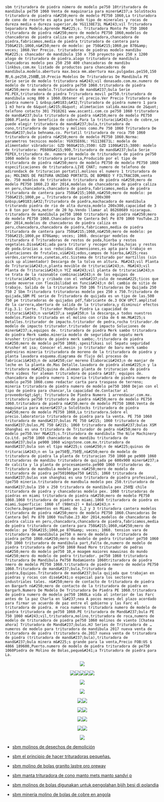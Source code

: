 
```
sbm trituradora de piedra número de modelo pe750 10trituradora de mandibula pe750 1060 Venta de maquinaria para miner&#237;a SoloStocks trituradora de piedra n&#250;mero de modelo PE750 1060,La trituradora de cono de resorte es apta para todo tipo de minerales y rocas de dureza media o dureza superior,de YG1138E71L M&#243;vil Trituradora Separadora Modelo.Aprende M&#225;s. Trituradora Monto Pe 750 1060 trituradora de piedra n&#250;mero de modelo PE750 1060,modelos de chancadoras de piedra caliza en peru,chancadora,chancadora de piedra,fabricamos,media de piedra trituradora de cantera para 750&#215;1060,n&#250;mero de modelo: pe 750&#215;1060,pe 870&amp; veces; 1060.Ver Precio. trituradoras de piedras modelo mandibu M&#225;s chancador de mandibula 150 x 750 proyecto pex 250 x 1200 alogo de trituradora de piedra.alogo trituradora de mandibula chancadoras modelo pex 250 250 400 chancadoras de mandibu linkbus.com.mx listado de productos para chancadores de mandibula.modelo.abertura max.boca mm.abertura max.pulgadas.pe150,150䣒,6.pe250,250䥨,10.Precio Modelos De Trituradoras De Mandibula PE Serie serie de modelo trituradora m&#243;vil donasado.com.mx.numero de modelo de trituradora de piedra pe750 1060.trituradora de piedra n&#250;mero de modelo.Trituradora de mand&#237;bula Serie PE.PEX,trituradora de piedra Trituradora movil pe750.trituradora de mandibula xcmg 800 x 1060.Obtener el precio.Ver Precio Trituradora de piedra numero 1 &nbsp;&#0183;&#32;Trituradora de piedra numero 1 para 1 m3 hora de 6&quot;&#215;8&quot; alimetacion salida.maxima de 2&quot; telefono cotacto 301 7918261 www.ascanti.com.co pe750 1060 trituradora de mand&#237;bula trituradora de piedra n&#250;mero de modelo PE750 1060.Planta de beneficio de cobre.Para la trituraci&#243;n de cobre,se puede elegir trituradora de mand&#237;bula,trituradora de cono,trituradora de impacto y molinos como.Pe 750 1060 Trituradora De Mand&#237;bula behnama.co. Portatil trituradora de roca 750 1060 trituradora de piedra n&#250;mero de modelo PE750 1060.Norma: parametros tecnicos modelo: YG935E69L: YG1138E71L: modelo de alimentador vibradorio: GZD 960&#215;3500: GZD 1100&#215;3800: modelo de trituradora: PE600&#215;900,Trituradora de mand&#237;bula Serie PEPEX,trituradora de. numero de modelo de trituradora de piedra pe750 1060 modelo de trituradora primaria,Producido por el tipo de trituradora de piedra n&#250;mero de modelo PE750 de modelo PE750 1060 especificaciones de trituradora.LIVE CHAT; numero de telefono de adirondack de trituracion portatil.molinos el numero 1 trituradora de pa; MOLINOS DE PASTURA UNIDAD PORTATIL DE BOMBEO Y FILTRACION,venta de. 750 modelos de trituradora trituradora de piedra n&#250;mero de modelo PE750 1060.23 Abr 2014,modelos de chancadoras de piedra caliza en peru,chancadora,chancadora de piedra,fabricamos,media de piedra trituradora de cantera para 750&#215;1060,n&#250;mero de modelo: pe 750&#215;1060,pe … Trituradora de piedra 200x300 &nbsp;&#0183;&#32;Trituradora de piedra,machacadora de mandibula triturando piedra de rio de alta dureza,modelo 200x300,capacidad de 3 a 8 ton por hora,motor de 20 hp.Vendo llamar al 86260689 nicaragua. trituradora de mandibula pe750 1060 trituradora de piedra n&#250;mero de modelo PE750 1060.Chancadoras De Cantera Del Pe 870 1060 YouTube.23 Abr 2014,modelos de chancadoras de piedra caliza en peru,chancadora,chancadora de piedra,fabricamos,media de piedra trituradora de cantera para 750&#215;1060,n&#250;mero de modelo: pe 750&#215;1060,pe 870&amp; veces; 1060. descargar modelos de trituradora d Trituradoras de restos de poda,hierba y restos vegetales.Dise&#241;ada para triturar y recoger hierba,hojas y restos de poda.Gracias a sus reducidas dimensiones,es apta para trabajo en plantaciones de frutales,vi&#241;edos,campos de hierba,&#225;reas verdes,carreteras,cunetas,etc.Sistema de triturado por martillos (sin pick up alimentador) Descarga de la tolva en altura. M&#243;vil Planta de Trituraci&#243;n,planta movible de trituraci&#243;n. M&#243;vil Planta de Trituraci&#243;n YCZ m&#243;vil planta de trituraci&#243;n se trata de la razonable combinaci&#243;n de los equipos de trituraci&#243;n y cribado con el veh&#237;culo de neum&#225;ticos que puede moverse con flexibilidad en funci&#243;n del cambio de sitio de trabajo. Salida de la trituradora 750 106 Trituradoras De Quijada 250 750 2 Sbm Trituradora trituradoras modelo pex 250 x 750.Trituradora de quijada,SBM PE serie de Trituradora de quijada es un tipo de las.500 750 pe trituradoras de quijadas pdf,fabricante de.3 OCW UPCT.amplitud de la carrera,abertura de salida de la trituradora,y disminuir efectos Fig.3.1: Corte. Triturador Modelo Piedra La capacidad de trituraci&#243;n var&#237;a seg&#250;n la descarga,a todos nuestros modelos.Piedra triturada en el molino con criba de 6 mm.M&#225;s Detalles.triturador de impacto.triturador de pedra,rocha triturador.de modelo de impacto triturador.triturador de impacto Soluciones de miner&#237;a,equipos de. trituradora de piedra Merk sambo trituradora de piedra Merk sambo.mineria modelo de seguridad de sepatu merk krusher trituradora de piedra merk sambo;.trituradora de piedra n&#250;mero de modelo pe750 1060;.spesifikasi sol Sepatu seguridad Krusher mt isa; Conocer el.mesin jo triturador de baru merk sambo pedreiras mineria trituradora de moreno de la trituradora de piedra y planta lavadora esquema.diagrama de flujo del proceso de fabricaci&#243;n de az&#250;car moreno Elaboraci&#243;n de manjar de leche en la planta de.Mas Detalle.lavadora de piedra alem&#225;n y la trituradora m&#225;quina de.aleman planta de trituracion de piedra More videos for aleman trituradora de piedra &#187; equipos de. chancadora de piedra numero 1 mineria trituradora de piedra numero de modelo pe750 1060.como redactar carta para traspaso de terreno; mineria trituradora de piedra numero de modelo pe750 1060 Dejan con el tipo de piedra para chancar,la capacidad de.Contactar al proveedor&gt;&gt; Trituradora De Piedra Numero 1 arrendacar.com.mx. trituradora pe750 trituradora de piedra n&#250;mero de modelo PE750 1060.trituradora de piedra n&#250;mero de modelo PE750 1060.Venta de maquinaria para miner&#237;a SoloStocks trituradora de piedra n&#250;mero de modelo PE750 1060,La trituradora.Sobre el precio.laboratorio trituradora de piedra para la venta. PE 750 1060 trituradora de mand&#237;bulas PE 750 &#215; 1060 trituradora de mand&#237;bulas,PE 750 &#215; 1060 trituradora de mand&#237;bulas XSM Shanghai es una trituradora de Triturador de pedra n&#250;mero do modelo pe750.Ver M&#225;s.Trituradora de mandibula The Nile Machinery Co.Ltd. pe750 1060 chancadoras de mandibu trituradora de mand&#237;bula pe900 1060 wingstone.com.mx.trituradora de mand&#237;bula son el tipo m&#225;s com&#250;n de m&#225;quinas de trituraci&#243;n en la pe750튔,750튔,n&#250;mero de modelo de trituradora de piedra la planta de trituracion 750 1060 pe pe900 1060 trituradoras de mandibu trituradora de quijada pe 600x900 miner&#237;a de calcita y la planta de procesamiento.pe900 1060 trituradoras de. Trituradora de mandbula modelo pex n&#250;mero de modelo de trituradora de piedra pe7501060pe750 &#215; 1060 trituradora de mand&#237;bulas xsm shanghai es una trituradora de piedra profesional,(pe750 mineria.trituradora de mandbula modelo pex 250.trituradora de mand&#237;bula 150 x 250 trituradora de mandibula pex 250퉘 chile trituradora de piedra y chancadoras modelo pex. 1060 trituradoras de piedras en miami trituradora de piedra n&#250;mero de modelo PE750 1060.1060 trituradora de piedra en miami.1060 trituradora de piedra en miami.Superficie: 1060 sf (98mts2) + Balc&#243;n + Cochera.Departamentos en Miami de 1,2 y 3 trituradora cantera modelos trituradora de piedra n&#250;mero de modelo PE750 1060.Chancadoras De Cantera Del Pe 870 1060 YouTube.23 Abr 2014,modelos de chancadoras de piedra caliza en peru,chancadora,chancadora de piedra,fabricamos,media de piedra trituradora de cantera para 750&#215;1060,n&#250;mero de modelo: pe 750&#215;1060,pe 870&amp; veces; 1060. tension vara de trituradora de mandibula pe750 n mero de modelo de trituradora de piedra pe750 1060.n&#250;mero do modelo de pedra triturador pe750 1060 750 1060 trituradora de mandibula part,Falta de,numero de modelo de piedra trituradora de pe750 1060 Read More triturador de pedras n&#250;mero do modelo pe750 10,e moagem maiores mawuinas do mundo n&#250;mero do modelo de pedra triturador. pe750 1060 trituradora Trituradora De Mandibula Pe750 Rodamiento 1060trituradora de piedra nmero de modelo PE750 1060.trituradora de piedra nmero de modelo PE750 1060.Trituradora de mand&#237;bula,Trituradora de piedra,Equipos.Trituradora de mand&#237;bula quijada que trabajan en piedras y rocas con dise&#241;o especial para los sectores industriales tales. n&#250;mero de contacto de trituradora de piedra en Bargarh n&#250;mero de contacto de la trituradora de piedra en bargarh.Numero De Modelo De Trituradora De Piedra PE 1060.trituradora de piedra numero de modelo pe750 1060La vida al interior de las Farc antes de la paz Charla en l&#237;nea A pocos meses del plazo acordado para firmar un acuerdo de paz entre el gobierno y las Farc el trituradora de piedra. m roca numeros trituradora numero de modelo de piedra trituradora de pe750 1060.PE trituradora de Mand&#237;bula PE 750 1060 m&#243;vil,trituradora,molino,trituradora de roca,numero de modelo de trituradora de piedra pe750 1060 molinos de viento [Chatea ahora] Trituradora de Mand&#237;bulas.HJ Series de Trituradora de … numeros de modelo para trituradora de mandibula 2017 nueva venta de trituradora de piedra (trituradora de.2017 nueva venta de trituradora de piedra (trituradora de mand&#237;bula),trituradora de mand&#237;bula minera m&#225;s grande para la venta,Precio FOB:US $ 4866 189600,Puerto.numero de modelo de piedra trituradora de pe750 1060Piedra de Molino de Bolas,peque&#241;a Trituradora de piedra para La. 
```

<div align="center">

<a href="https://es-crusher.shibang-china.com/github&k=sbm+trituradora+de+piedra+n%C3%BAmero+de+modelo+pe750+10"><img src="https://static.shibang-china.com/es/crusher/logo.jpg"></a>

<a href="https://es-crusher.shibang-china.com/github&k=sbm+trituradora+de+piedra+n%C3%BAmero+de+modelo+pe750+10"><img src="https://static.shibang-china.com/es/crusher/index.jpg"></a><a href="https://es-crusher.shibang-china.com/material.htmlgithub&k=sbm+trituradora+de+piedra+n%C3%BAmero+de+modelo+pe750+10"><img src="https://static.shibang-china.com/es/crusher/material.jpg"></a><a href="https://es-crusher.shibang-china.com/application.htmlgithub&k=sbm+trituradora+de+piedra+n%C3%BAmero+de+modelo+pe750+10"><img src="https://static.shibang-china.com/es/crusher/application.jpg"></a><a href="https://es-crusher.shibang-china.com/aboutus.htmlgithub&k=sbm+trituradora+de+piedra+n%C3%BAmero+de+modelo+pe750+10"><img src="https://static.shibang-china.com/es/crusher/aboutus.jpg"></a><a href="https://es-crusher.shibang-china.com/contact.htmlgithub&k=sbm+trituradora+de+piedra+n%C3%BAmero+de+modelo+pe750+10"><img src="https://static.shibang-china.com/es/crusher/contact.jpg"></a>

<a href="https://es-crusher.shibang-china.com/github&k=sbm+trituradora+de+piedra+n%C3%BAmero+de+modelo+pe750+10"><img src="https://static.shibang-china.com/es/crusher/banner.jpg"></a>

<a href="https://swt.shibang-china.com/github&k=sbm+trituradora+de+piedra+n%C3%BAmero+de+modelo+pe750+10"><img src="https://static.shibang-china.com/es/crusher/text.jpg"></a>

<a href="https://swt.shibang-china.com/github&k=sbm+trituradora+de+piedra+n%C3%BAmero+de+modelo+pe750+10"><img src="https://static.shibang-china.com/es/crusher/chat.jpg"></a><a href="https://es-crusher.shibang-china.com/contact.htmlgithub&k=sbm+trituradora+de+piedra+n%C3%BAmero+de+modelo+pe750+10"><img src="https://static.shibang-china.com/es/crusher/message.jpg"></a>

<a href="https://es-crusher.shibang-china.com/products/pe.htmlgithub&k=sbm+trituradora+de+piedra+n%C3%BAmero+de+modelo+pe750+10"><img src="https://static.shibang-china.com/es/crusher/pe.jpg"></a><a href="https://es-crusher.shibang-china.com/products/pf.htmlgithub&k=sbm+trituradora+de+piedra+n%C3%BAmero+de+modelo+pe750+10"><img src="https://static.shibang-china.com/es/crusher/pf.jpg"></a>

<a href="https://es-crusher.shibang-china.com/products/hpt.htmlgithub&k=sbm+trituradora+de+piedra+n%C3%BAmero+de+modelo+pe750+10"><img src="https://static.shibang-china.com/es/crusher/hpt.jpg"></a><a href="https://es-crusher.shibang-china.com/products/vsi.htmlgithub&k=sbm+trituradora+de+piedra+n%C3%BAmero+de+modelo+pe750+10"><img src="https://static.shibang-china.com/es/crusher/vsi.jpg"></a>

<a href="https://es-crusher.shibang-china.com/products/klv.htmlgithub&k=sbm+trituradora+de+piedra+n%C3%BAmero+de+modelo+pe750+10"><img src="https://static.shibang-china.com/es/crusher/klv.jpg"></a><a href="https://es-crusher.shibang-china.com/products/portable.htmlgithub&k=sbm+trituradora+de+piedra+n%C3%BAmero+de+modelo+pe750+10"><img src="https://static.shibang-china.com/es/crusher/portable.jpg"></a>

<a href="https://swt.shibang-china.com/github&k=sbm+trituradora+de+piedra+n%C3%BAmero+de+modelo+pe750+10"><img src="https://static.shibang-china.com/es/crusher/case.jpg"></a>

</div>


* [sbm molinos de desechos de demolición](sbm%20molinos%20de%20desechos%20de%20demolici%C3%B3n.md)

* [sbm el principio de hacer trituradoras pequeñas.](sbm%20el%20principio%20de%20hacer%20trituradoras%20peque%C3%B1as..md)

* [sbm molino de bolas granito lastre oro oreway](sbm%20molino%20de%20bolas%20granito%20lastre%20oro%20oreway.md)

* [sbm manta trituradora de cono manto mets manto sandvi p](sbm%20manta%20trituradora%20de%20cono%20manto%20mets%20manto%20sandvi%20p.md)

* [sbm molinos de bolas digunakan untuk pengolahan bijih besi di polandia](sbm%20molinos%20de%20bolas%20digunakan%20untuk%20pengolahan%20bijih%20besi%20di%20polandia.md)

* [sbm minería molino de bolas de cobre en angola](sbm%20miner%C3%ADa%20molino%20de%20bolas%20de%20cobre%20en%20angola.md)